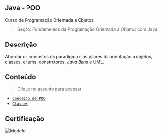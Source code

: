 ## Java - POO

Curso de Programação Orientada a Objetos
> Seção: Fundamentos da Programação Orientada a Objetos com Java

## Descrição

Abordar os conceitos do paradigma e os pilares da orientação a objetos, classes, enums, construtores, *Java Bens* e UML.

## Conteúdo

> Clique no assunto para acessar
- [`Conceito de POO`](src/edu/gabriel/conceitoPOO/README.md)
- [`Classes`]()

## Certificação

![Modelo]()